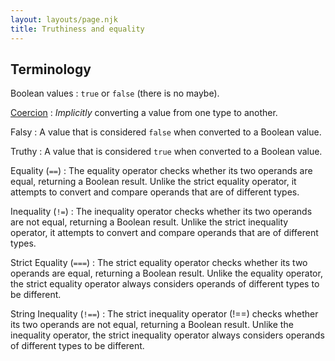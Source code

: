 ```yaml
---
layout: layouts/page.njk
title: Truthiness and equality
---
```


## Terminology
Boolean values
: `true` or `false` (there is no maybe).

[Coercion](https://developer.mozilla.org/en-US/docs/Glossary/Type_coercion)
: _Implicitly_ converting a value from one type to another.

Falsy
: A value that is considered `false` when converted to a Boolean value.

Truthy
: A value that is considered `true` when converted to a Boolean value.

Equality (`==`)
: The equality operator checks whether its two operands are equal, returning a Boolean result. Unlike the strict equality operator, it attempts to convert and compare operands that are of different types. 

Inequality (`!=`)
: The inequality operator checks whether its two operands are not equal, returning a Boolean result. Unlike the strict inequality operator, it attempts to convert and compare operands that are of different types. 

Strict Equality (`===`)
: The strict equality operator checks whether its two operands are equal, returning a Boolean result. Unlike the equality operator, the strict equality operator always considers operands of different types to be different. 

String Inequality (`!==`)
: The strict inequality operator (!==) checks whether its two operands are not equal, returning a Boolean result. Unlike the inequality operator, the strict inequality operator always considers operands of different types to be different. 
